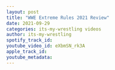 ```yaml
---
layout: post
title: "WWE Extreme Rules 2021 Review"
date: 2021-09-29
categories: its-my-wrestling videos
author: its-my-wrestling
spotify_track_id: 
youtube_video_id: eXbmSN_rk3A
apple_track_id: 
youtube_metadata: 
---
```

